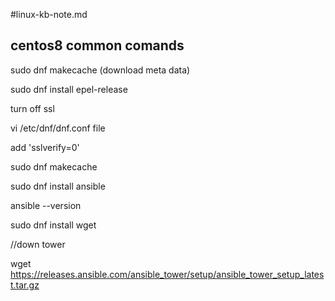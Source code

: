 #linux-kb-note.md

## centos8 common comands

sudo dnf makecache (download meta data)

sudo dnf install epel-release

turn off ssl

vi /etc/dnf/dnf.conf file

add 'sslverify=0'

sudo dnf makecache

sudo dnf install ansible

ansible --version

sudo dnf install wget

//down tower

wget https://releases.ansible.com/ansible_tower/setup/ansible_tower_setup_latest.tar.gz


